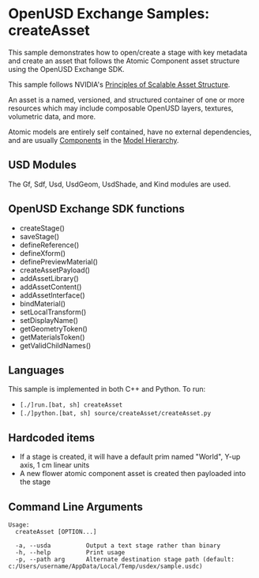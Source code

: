 # OpenUSD Exchange Samples: createAsset

This sample demonstrates how to open/create a stage with key metadata and create an asset that follows the Atomic Component asset structure using the OpenUSD Exchange SDK.

This sample follows NVIDIA's
[Principles of Scalable Asset Structure](https://docs.omniverse.nvidia.com/usd/latest/learn-openusd/independent/asset-structure-principles.html).

An asset is a named, versioned, and structured container of one or more resources which may include composable OpenUSD layers, textures,
volumetric data, and more.

Atomic models are entirely self contained, have no external dependencies, and are usually
[Components](https://openusd.org/release/glossary.html?highlight=kind#usdglossary-component) in the
[Model Hierarchy](https://openusd.org/release/glossary.html?highlight=kind#usdglossary-modelhierarchy).

## USD Modules

The Gf, Sdf, Usd, UsdGeom, UsdShade, and Kind modules are used.

## OpenUSD Exchange SDK functions

- createStage()
- saveStage()
- defineReference()
- defineXform()
- definePreviewMaterial()
- createAssetPayload()
- addAssetLibrary()
- addAssetContent()
- addAssetInterface()
- bindMaterial()
- setLocalTransform()
- setDisplayName()
- getGeometryToken()
- getMaterialsToken()
- getValidChildNames()

## Languages

This sample is implemented in both C++ and Python.  To run:

- `[./]run.[bat, sh] createAsset`
- `[./]python.[bat, sh] source/createAsset/createAsset.py`

## Hardcoded items

- If a stage is created, it will have a default prim named "World", Y-up axis, 1 cm linear units
- A new flower atomic component asset is created then payloaded into the stage

## Command Line Arguments

```
Usage:
  createAsset [OPTION...]

  -a, --usda          Output a text stage rather than binary
  -h, --help          Print usage
  -p, --path arg      Alternate destination stage path (default: c:/Users/username/AppData/Local/Temp/usdex/sample.usdc)
```
